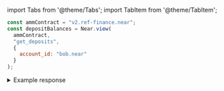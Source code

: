 import Tabs from '@theme/Tabs';
import TabItem from '@theme/TabItem';

<Tabs groupId="dex-tabs">

<TabItem value="Ref Finance" label="Ref Finance">

```js
const ammContract = "v2.ref-finance.near";
const depositBalances = Near.view(
  ammContract,
  "get_deposits",
  {
    account_id: "bob.near"
  }
);
```

<details>
<summary>Example response</summary>
<p>

```json
{
  "token.v2.ref-finance.near": "0",
  "wrap.near": "0"
}
```

</p>

</details>
</TabItem>

</Tabs>